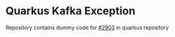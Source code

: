 # Quarkus Kafka Exception

Repository contains dummy code for [#2903](https://github.com/quarkusio/quarkus/issues/2903) in quarkus repository